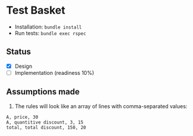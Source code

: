 # Test Basket

- Installation: `bundle install`
- Run tests: `bundle exec rspec`

## Status

- [x] Design
- [ ] Implementation (readiness 10%)

## Assumptions made

1. The rules will look like an array of lines with comma-separated values:
```
A, price, 30
A, quantitive discount, 3, 15
total, total discount, 150, 20
```
